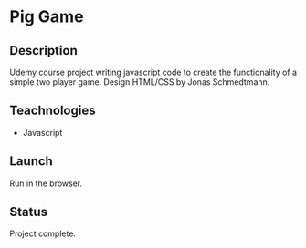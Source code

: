 # Pig Game

## Description
Udemy course project writing javascript code to create the functionality of a simple two player game. Design HTML/CSS by Jonas Schmedtmann.

## Teachnologies
+ Javascript

## Launch
Run in the browser.

## Status
Project complete.